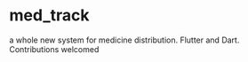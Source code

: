 # med_track
a whole new system for medicine distribution. 
Flutter and Dart.
Contributions welcomed
